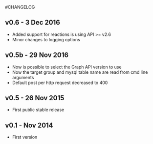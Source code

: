 #CHANGELOG

## v0.6 - 3 Dec 2016
  - Added support for reactions is using API >= v2.6
  - Minor changes to logging options
    
## v0.5b - 29 Nov 2016
  - Now is possible to select the Graph API version to use
  - Now the target group and mysql table name are read from cmd line arguments
  - Default post per http request decreased to 400
  
## v0.5 - 26 Nov 2015
  - First public stable release
  
## v0.1 - Nov 2014
  - First version
